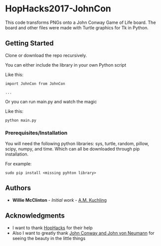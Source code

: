 # HopHacks2017-JohnCon

This code transforms PNGs onto a John Conway Game of Life board. The board and other files were made with Turtle graphics for Tk in Python. 

## Getting Started

Clone or download the repo recursively.

You can either include the library in your own Python script

Like this:

```
import JohnCon from JohnCon

...
```

Or you can run main.py and watch the magic

Like this:

```
python main.py
```

### Prerequisites/Installation

You will need the following python libraries: sys, turtle, random, pillow, scipy, numpy, and time. Which can all be downloaded through pip installation. 

For example:

```
sudo pip install <missing pyhton library>
```

## Authors

* **Willie McClinton** - *Initial work* - [A.M. Kuchling](http://fiftyexamples.readthedocs.io/en/latest/life.html)


## Acknowledgments

* I want to thank [HopHacks](https://hophacks.com) for their help
* Also I want to greatly thank [John Conway and John von Neumann](http://web.stanford.edu/~cdebs/GameOfLife/) for seeing the beauty in the little things